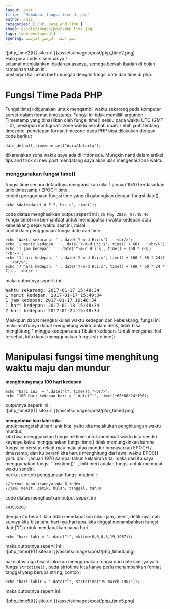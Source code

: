 ```yaml
---
layout: post
title:  "Memahami fungsi time di php"
author: puji
categories: [ PHP, Date And Time ]
image: assets/images/post/php_time.jpg
tags: [webdevelopment]
opening: بسم الله الرحمن الرحيم
---  
```

![php_time2]({{ site.url }}/assets/images/post/php_time2.png)  
Halo para coders semuanya !  
selamat menjalankan ibadah puasanya, semoga berkah ibadah di bulan ramadhan tahun ini.  
postingan kali akan berhubungan dengan fungsi date dan time di php.  
#  Fungsi Time Pada PHP
Fungsi time() digunakan untuk mengambil waktu sekarang pada komputer server dalam format timestamp. Fungsi ini tidak memiliki argumen.
Timestamp yang dihasilkan oleh fungsi time() selalu pada waktu UTC (GMT +  0), meskipun konfigurasi zone waktu berubah ubah. Lebih jauh tentang timezone, penetapan format timezone pada PHP bisa dilakukan dengan code berikut 
```
date_default_timezone_set("Asia/Jakarta");

```  
dikarenakan zona waktu saya ada di indonesia. Mungkin nanti dalam artikel tips and trick di new post mendatang saya akan ulas mengenai zona waktu.  
### menggunakan fungsi time()  
fungsi time secara defaultnya menghasilkan nilai 1 januari 1970 berdasarkan unix timestamp / EPOCH time .  
contoh penggunaan fungsi time yang di gabungkan dengan fungsi date().  
```
echo $date=date('d F Y, H:i:s', time());
```  
code diatas menghasilkan output seperti ini  : ``` 05 May 2020, 07:45:46 ```  
Fungsi time() ini bermanfaat untuk mendapatkan waktu kedepan atau kebelakang sejak waktu saat ini, misal:  
contoh lain penggunaan fungsi date dan time :  
```
echo 'Waktu sekarang: ' . date('Y-m-d H:i:s') . '<br/>';
echo '1 menit kedepan: ' . date('Y-m-d H:i:s', time() + 60) . '<br/>';
echo '1 jam kedepan: ' . date('Y-m-d H:i:s', time() + (60 * 60)) . '<br/>';
echo '1 hari kedepan: ' . date('Y-m-d H:i:s', time() + (60 * 60 * 24)) . '<br/>';
echo '7 hari kedepan: ' . date('Y-m-d H:i:s', time() + (60 * 60 * 24 * 7)) . '<br/>';
```  
maka outputnya seperti ini :  
<pre>
Waktu sekarang: 2017-01-17 15:48:34
1 menit kedepan: 2017-01-17 15:49:34
1 jam kedepan: 2017-01-17 16:48:34
1 hari kedepan: 2017-01-18 15:48:34
7 hari kedepan: 2017-01-24 15:48:34
</pre>
Meskipun dapat mengkalkulasi waktu kedepan dan kebelakang, fungsi ini maksimal hanya dapat menghitung waktu dalam detik, tidak bisa menghitung 1 minggu kedepan atau 1 bulan kedepan. Untuk mengatasi hal tersebut, kita dapat menggunakan fungsi strtotime().

# Manipulasi fungsi time menghitung waktu maju dan mundur  
**menghitung maju 100 hari kedepan**
```
echo "hari ini  = ".date("l", time())."<br/>";
echo "100 Hari kedepan hari = ".date("l", time()+60*60*24*100);
```  
outputnya seperti ini :  
![php_time3]({{ site.url }}/assets/images/post/php_time3.png)  

**mengetahui hari lahir kita**  
untuk mengetahui hari lahir kita, yaitu kita melakukan penghitungan waktu mundur.  
kita bisa menggunakan fungsi mktime untuk membuat waktu kita sendiri. kayanya kalau menggunakan fungsi time() tidak memungkinkan karena fungsi ini bersifat relatif mau maju atau mundur berdasarkan EPOCH / timestamp, dan itu berarti kita harus menghitung dari awal waktu EPOCH yaitu dari 1 januari 1970 sampai tahun kelahiran kita. maka dari itu saya menggunakan fungsi ```mktime()`` , mktime() adalah fungsi untuk membuat waktu sendiri.  
berikut contoh penggunaan fungsi mktime :  
```
//format penulisannya ada 6 index
//jam, menit, detik, bulan, tanggal, tahun
```  
code diatas menghasilkan output sepert ini 
```
543085200
```  
dengan itu berarti kita telah mendapatkan nilai : jam, menit, detik nya, nah supaya kita bisa tahu hari nya hari apa. kita tinggal menambahkan fungsi date("l") untuk mendapatkan nama hari.  
```
echo "hari lahi = ". date("l", mktime(0,0,0,3,19,1987));
```
maka outputnya seperti ini :   
![php_time4]({{ site.url }}/assets/images/post/php_time4.png)  

hal diatas juga bisa dilakukan menggunakan fungsi dari date lainnya yaitu fungsi ```strtotime()```  , pada strtotime kita hanya perlu menambahkan format tanggal yang berupa string, contoh :  

```
echo "hari lahir = ".date("l", strtotime("19 march 1987"));
```  
maka outputnya sepert ini :  

![php_time5]({{ site.url }}/assets/images/post/php_time5.png)  



